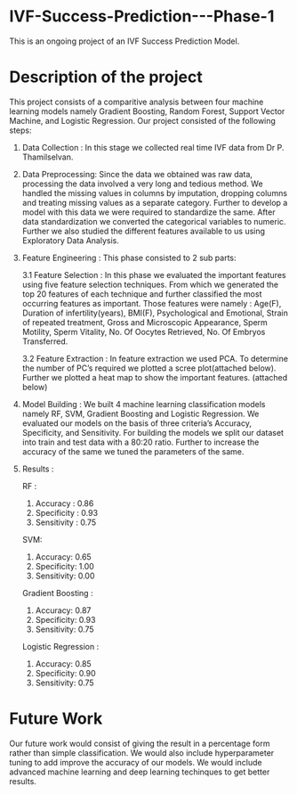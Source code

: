# IVF-Success-Prediction---Phase-1
This is an ongoing project of an IVF Success Prediction Model. 

# Description of the project
This project consists of a comparitive analysis between four machine learning models namely Gradient Boosting, Random Forest, Support Vector Machine, and Logistic Regression. 
Our project consisted of the following steps: 
1.	Data Collection : In this stage we collected real time IVF data from Dr P. Thamilselvan. 
2.	Data Preprocessing: Since the data we obtained was raw data, processing the data involved a very long and tedious method. We handled the missing values in columns by imputation, dropping columns and treating missing values as a separate category. Further to develop a model with this data we were required to standardize the same. After data standardization we converted the categorical variables to numeric. Further we also studied the different features available to us using Exploratory Data Analysis. 
3.	Feature Engineering : This phase consisted to 2 sub parts: 

      3.1	Feature Selection : In this phase we evaluated the important features using five feature selection techniques. From which we generated the top 20 features of each technique and further classified the most occurring features as important. Those features were namely : Age(F), Duration of infertility(years), BMI(F), Psychological and Emotional, Strain of repeated treatment, Gross and Microscopic Appearance, Sperm Motility, Sperm Vitality, No. Of Oocytes Retrieved, No. Of Embryos Transferred. 

      3.2	Feature Extraction : In feature extraction we used PCA. To determine the number of PC’s required we plotted a scree plot(attached below). Further we plotted a heat map to show the important features. (attached below) 

4.	Model Building : We built 4 machine learning classification models namely RF, SVM, Gradient Boosting and Logistic Regression. We evaluated our models on the basis of three criteria’s Accuracy, Specificity, and Sensitivity. For building the models we split our dataset into train and test data with a 80:20 ratio. Further to increase the accuracy of the same we tuned the parameters of the same. 

5. Results : 
  
      RF :
      1.	Accuracy : 0.86 
      2.	Specificity : 0.93
      3.	Sensitivity : 0.75	

      SVM: 
      1.	Accuracy: 0.65 
      2.	Specificity: 1.00
      3.	Sensitivity: 0.00

      Gradient Boosting : 
      1.	Accuracy: 0.87 
      2.	Specificity: 0.93
      3.	Sensitivity: 0.75	

      Logistic Regression : 
      1.	Accuracy: 0.85
      2.	Specificity: 0.90
      3.	Sensitivity: 0.75


# Future Work 
Our future work would consist of giving the result in a percentage form rather than simple classification. We would also include hyperparameter tuning to add improve the accuracy of our models. We would include advanced machine learning and deep learning techinques to get better results. 


